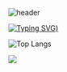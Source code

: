 ![header](https://capsule-render.vercel.app/api?type=waving&height=300&color=gradient&text=Sukyung's%20Github&fontAlignY=40&desc=Frontend%20Developer)

[![Typing SVG](https://readme-typing-svg.demolab.com?font=Fira+Code&pause=1000&color=BEBEBE&width=435&lines=Welcome+to+my+profile+%3A))](https://git.io/typing-svg)

![Top Langs](https://github-readme-stats.vercel.app/api/top-langs/?username=sukyung6999&layout=compact)

<picture>
  <source
    srcset="https://github-readme-stats.vercel.app/api?username=sukyung6999&show_icons=true&theme=dark"
    media="(prefers-color-scheme: dark)"
  />
  <source
    srcset="https://github-readme-stats.vercel.app/api?username=sukyung6999&show_icons=true"
    media="(prefers-color-scheme: light), (prefers-color-scheme: no-preference)"
  />
  <img src="https://github-readme-stats.vercel.app/api?username=sukyung6999&show_icons=true" />
</picture>

<!--
**sukyung6999/sukyung6999** is a ✨ _special_ ✨ repository because its `README.md` (this file) appears on your GitHub profile.

Here are some ideas to get you started:

- 🔭 I’m currently working on ...
- 🌱 I’m currently learning ...
- 👯 I’m looking to collaborate on ...
- 🤔 I’m looking for help with ...
- 💬 Ask me about ...
- 📫 How to reach me: ...
- 😄 Pronouns: ...
- ⚡ Fun fact: ...
-->
